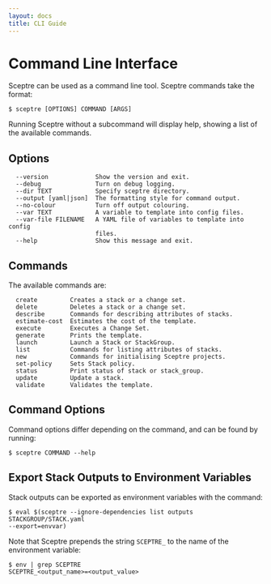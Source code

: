 ```yaml
---
layout: docs
title: CLI Guide
---
```


# Command Line Interface

Sceptre can be used as a command line tool. Sceptre commands take the format:

```
$ sceptre [OPTIONS] COMMAND [ARGS]
```

Running Sceptre without a subcommand will display help, showing a list of the available commands.

## Options

```
  --version             Show the version and exit.
  --debug               Turn on debug logging.
  --dir TEXT            Specify sceptre directory.
  --output [yaml|json]  The formatting style for command output.
  --no-colour           Turn off output colouring.
  --var TEXT            A variable to template into config files.
  --var-file FILENAME   A YAML file of variables to template into config
                        files.
  --help                Show this message and exit.
```

## Commands

The available commands are:

```
  create         Creates a stack or a change set.
  delete         Deletes a stack or a change set.
  describe       Commands for describing attributes of stacks.
  estimate-cost  Estimates the cost of the template.
  execute        Executes a Change Set.
  generate       Prints the template.
  launch         Launch a Stack or StackGroup.
  list           Commands for listing attributes of stacks.
  new            Commands for initialising Sceptre projects.
  set-policy     Sets Stack policy.
  status         Print status of stack or stack_group.
  update         Update a stack.
  validate       Validates the template.
```

## Command Options

Command options differ depending on the command, and can be found by running:

```shell
$ sceptre COMMAND --help
```

## Export Stack Outputs to Environment Variables

Stack outputs can be exported as environment variables with the command:

```shell
$ eval $(sceptre --ignore-dependencies list outputs STACKGROUP/STACK.yaml
--export=envvar)
```

Note that Sceptre prepends the string `SCEPTRE_` to the name of the environment variable:

```shell
$ env | grep SCEPTRE
SCEPTRE_<output_name>=<output_value>
```
